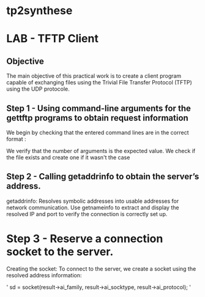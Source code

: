 # tp2synthese
# LAB - TFTP Client
## Objective
The main objective of this practical work is to create a client program capable of exchanging files using the Trivial File Transfer Protocol (TFTP) using the UDP protocole.

## Step 1 - Using command-line arguments for the gettftp programs to obtain request information

We begin by checking that the entered command lines are in the correct format :

We verify that the number of arguments is the expected value.
We check if the file exists and create one if it wasn't the case

## Step 2 - Calling getaddrinfo to obtain the server’s address.

getaddrinfo: Resolves symbolic addresses into usable addresses for network communication.
Use getnameinfo to extract and display the resolved IP and port to verify the connection is correctly set up.

# Step 3 - Reserve a connection socket to the server.

Creating the socket: To connect to the server, we create a socket using the resolved address information:

' sd = socket(result->ai_family, result->ai_socktype, result->ai_protocol); '
